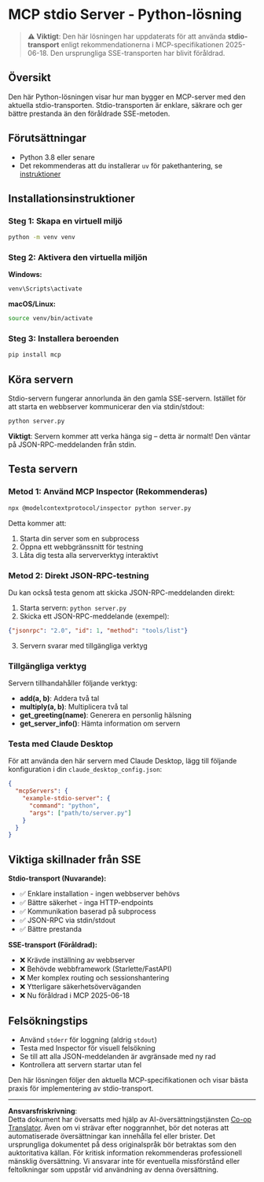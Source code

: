 <!--
CO_OP_TRANSLATOR_METADATA:
{
  "original_hash": "68cd055621b3370948a5a1dff7bedc9a",
  "translation_date": "2025-08-26T20:33:28+00:00",
  "source_file": "03-GettingStarted/05-stdio-server/solution/python/README.md",
  "language_code": "sv"
}
-->
# MCP stdio Server - Python-lösning

> **⚠️ Viktigt**: Den här lösningen har uppdaterats för att använda **stdio-transport** enligt rekommendationerna i MCP-specifikationen 2025-06-18. Den ursprungliga SSE-transporten har blivit föråldrad.

## Översikt

Den här Python-lösningen visar hur man bygger en MCP-server med den aktuella stdio-transporten. Stdio-transporten är enklare, säkrare och ger bättre prestanda än den föråldrade SSE-metoden.

## Förutsättningar

- Python 3.8 eller senare
- Det rekommenderas att du installerar `uv` för pakethantering, se [instruktioner](https://docs.astral.sh/uv/#highlights)

## Installationsinstruktioner

### Steg 1: Skapa en virtuell miljö

```bash
python -m venv venv
```

### Steg 2: Aktivera den virtuella miljön

**Windows:**
```bash
venv\Scripts\activate
```

**macOS/Linux:**
```bash
source venv/bin/activate
```

### Steg 3: Installera beroenden

```bash
pip install mcp
```

## Köra servern

Stdio-servern fungerar annorlunda än den gamla SSE-servern. Istället för att starta en webbserver kommunicerar den via stdin/stdout:

```bash
python server.py
```

**Viktigt**: Servern kommer att verka hänga sig – detta är normalt! Den väntar på JSON-RPC-meddelanden från stdin.

## Testa servern

### Metod 1: Använd MCP Inspector (Rekommenderas)

```bash
npx @modelcontextprotocol/inspector python server.py
```

Detta kommer att:
1. Starta din server som en subprocess
2. Öppna ett webbgränssnitt för testning
3. Låta dig testa alla serververktyg interaktivt

### Metod 2: Direkt JSON-RPC-testning

Du kan också testa genom att skicka JSON-RPC-meddelanden direkt:

1. Starta servern: `python server.py`
2. Skicka ett JSON-RPC-meddelande (exempel):

```json
{"jsonrpc": "2.0", "id": 1, "method": "tools/list"}
```

3. Servern svarar med tillgängliga verktyg

### Tillgängliga verktyg

Servern tillhandahåller följande verktyg:

- **add(a, b)**: Addera två tal
- **multiply(a, b)**: Multiplicera två tal  
- **get_greeting(name)**: Generera en personlig hälsning
- **get_server_info()**: Hämta information om servern

### Testa med Claude Desktop

För att använda den här servern med Claude Desktop, lägg till följande konfiguration i din `claude_desktop_config.json`:

```json
{
  "mcpServers": {
    "example-stdio-server": {
      "command": "python",
      "args": ["path/to/server.py"]
    }
  }
}
```

## Viktiga skillnader från SSE

**Stdio-transport (Nuvarande):**
- ✅ Enklare installation - ingen webbserver behövs
- ✅ Bättre säkerhet - inga HTTP-endpoints
- ✅ Kommunikation baserad på subprocess
- ✅ JSON-RPC via stdin/stdout
- ✅ Bättre prestanda

**SSE-transport (Föråldrad):**
- ❌ Krävde inställning av webbserver
- ❌ Behövde webbframework (Starlette/FastAPI)
- ❌ Mer komplex routing och sessionshantering
- ❌ Ytterligare säkerhetsöverväganden
- ❌ Nu föråldrad i MCP 2025-06-18

## Felsökningstips

- Använd `stderr` för loggning (aldrig `stdout`)
- Testa med Inspector för visuell felsökning
- Se till att alla JSON-meddelanden är avgränsade med ny rad
- Kontrollera att servern startar utan fel

Den här lösningen följer den aktuella MCP-specifikationen och visar bästa praxis för implementering av stdio-transport.

---

**Ansvarsfriskrivning**:  
Detta dokument har översatts med hjälp av AI-översättningstjänsten [Co-op Translator](https://github.com/Azure/co-op-translator). Även om vi strävar efter noggrannhet, bör det noteras att automatiserade översättningar kan innehålla fel eller brister. Det ursprungliga dokumentet på dess originalspråk bör betraktas som den auktoritativa källan. För kritisk information rekommenderas professionell mänsklig översättning. Vi ansvarar inte för eventuella missförstånd eller feltolkningar som uppstår vid användning av denna översättning.